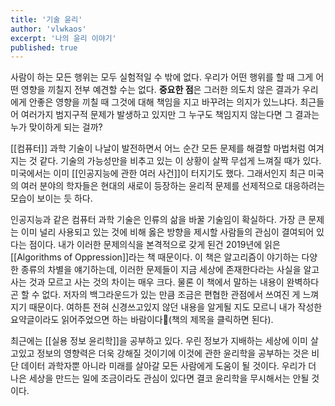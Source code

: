 ```yaml
---
title: '기술 윤리'
author: 'vlwkaos'
excerpt: '나의 윤리 이야기'
published: true
---
```


사람이 하는 모든 행위는 모두 실험적일 수 밖에 없다. 우리가 어떤 행위를 할 때 그게 어떤 영향을 끼칠지 전부 예견할 수는 없다. **중요한 점**은 그러한 의도치 않은 결과가 우리에게 안좋은 영향을 끼칠 때 그것에 대해 책임을 지고 바꾸려는 의지가 있느냐다. 최근들어 여러가지 범지구적 문제가 발생하고 있지만 그 누구도 책임지지 않는다면 그 결과는 누가 맞이하게 되는 걸까?

[[컴퓨터]] 과학 기술이 나날이 발전하면서 어느 순간 모든 문제를 해결할 마법처럼 여겨지는 것 같다. 기술의 가능성만을 비추고 있는 이 상황이 살짝 무섭게 느껴질 때가 있다. 미국에서는 이미 [[인공지능에 관한 여러 사건]]이 터지기도 했다. 그래서인지 최근 미국의 여러 분야의 학자들은 현대의 새로이 등장하는 윤리적 문제를 선제적으로 대응하려는 모습이 보이는 듯 하다.

인공지능과 같은 컴퓨터 과학 기술은 인류의 삶을 바꿀 기술임이 확실하다. 가장 큰 문제는 이미 널리 사용되고 있는 것에 비해 옳은 방향을 제시할 사람들의 관심이 결여되어 있다는 점이다. 내가 이러한 문제의식을 본격적으로 갖게 된건 2019년에 읽은 [[Algorithms of Oppression]]라는 책 때문이다. 이 책은 알고리즘이 야기하는 다양한 종류의 차별을 얘기하는데, 이러한 문제들이 지금 세상에 존재한다라는 사실을 알고 사는 것과 모르고 사는 것의 차이는 매우 크다. 물론 이 책에서 말하는 내용이 완벽하다곤 할 수 없다. 저자의 백그라운드가 있는 만큼 조금은 편협한 관점에서 쓰여진 게 느껴지기 때문이다. 여하튼 전혀 신경쓰고있지 않던 내용을 알게될 지도 모르니 내가 작성한 요약글이라도 읽어주었으면 하는 바람이다🙏(책의 제목을 클릭하면 된다).

최근에는 [[실용 정보 윤리학]]을 공부하고 있다. 우린 정보가 지배하는 세상에 이미 살고있고 정보의 영향력은 더욱 강해질 것이기에 이것에 관한 윤리학을 공부하는 것은 비단 데이터 과학자뿐 아니라 미래를 살아갈 모든 사람에게 도움이 될 것이다. 우리가 더 나은 세상을 만드는 일에 조금이라도 관심이 있다면 결코 윤리학을 무시해서는 안될 것이다. 
